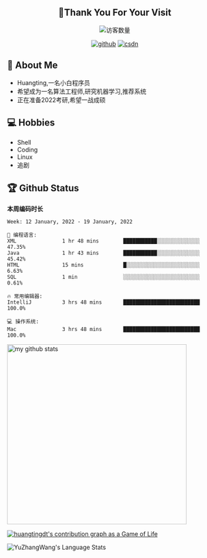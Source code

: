 <h2 align="center">👋Thank You For Your Visit</h2>
<div align="center">
<img src="https://profile-counter.glitch.me/Huangtingdt/count.svg" alt="访客数量">
</div>
  <p align="center">
    <a href="https://github.com/Huangtingdt/Huangtingdt"><img src="https://img.shields.io/badge/GitHub-ff79c6" alt="github"></a>
    <a href="https://blog.csdn.net/qq_43531216"><img src="https://img.shields.io/badge/CSDN-cf000e" alt="csdn"></a>
  </p>

## 🤵 About Me

  - Huangting,一名小白程序员
  - 希望成为一名算法工程师,研究机器学习,推荐系统
  - 正在准备2022考研,希望一战成硕

## 💻 Hobbies

  - Shell
  - Coding
  - Linux
  - 追剧

## 🏆 Github Status



  **本周编码时长**

  <!--START_SECTION:waka-->
```text
Week: 12 January, 2022 - 19 January, 2022

💬 编程语言: 
XML               1 hr 48 mins        ███████████░░░░░░░░░░░░░░   47.35% 
Java              1 hr 43 mins        ███████████░░░░░░░░░░░░░░   45.42% 
HTML              15 mins             █░░░░░░░░░░░░░░░░░░░░░░░░   6.63% 
SQL               1 min               ░░░░░░░░░░░░░░░░░░░░░░░░░   0.61%

🔥 常用编辑器: 
IntelliJ          3 hrs 48 mins       █████████████████████████   100.0%

💻 操作系统: 
Mac               3 hrs 48 mins       █████████████████████████   100.0%

```


<!--END_SECTION:waka-->

<p align="left">
<img src="https://github-readme-stats.vercel.app/api?username=huangtingdt&show_icons=true&theme=tokyonight" alt="my github stats" width="420"/>
</P>

  [![huangtingdt's contribution graph as a Game of Life](https://github4life.herokuapp.com/huangtingdt.gif)](https://github4life.herokuapp.com/huangtingdt)

![YuZhangWang's Language Stats](https://github-readme-stats.anuraghazra1.vercel.app/api/top-langs/?username=huangtingdt&show_icons=true)

